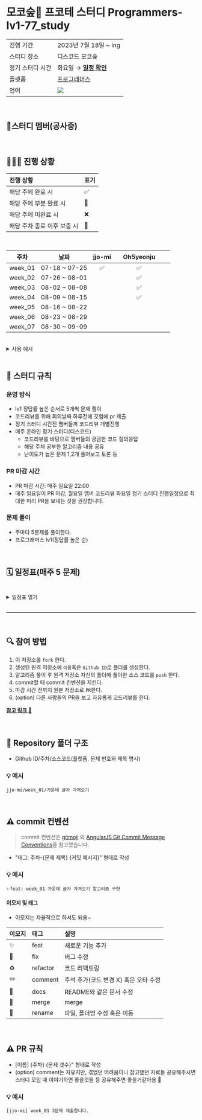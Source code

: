 # 모코숲🌿 프코테 스터디 Programmers-lv1-77_study 

<table>
  <tr>
    <td>진행 기간</td>
    <td>2023년 7월 18일 ~ ing </td>
  </tr>
  <tr>
    <td>스터디 장소</td>
    <td>디스코드 모코숲</td>
  </tr>
  <tr>
    <td>정기 스터디 시간</td>
    <td>화요일 &rarr; <a href="https://www.notion.so/lv0-100-418a80c3946e4b0fa023dd849c35320e"><b>일정 확인</b></a></td>
  </tr>
  <tr>
    <td>플랫폼</td>
    <td><a href="https://school.programmers.co.kr/learn/challenges?order=acceptance_desc&levels=1&languages=javascript&page=2">프로그래머스</a></td>
  </tr>
  <tr>
    <td>언어</td>
    <td><img src="https://img.shields.io/badge/javascript-F7DF1E?style=for-the-badge&logo=javascript&logoColor=black">
    </td>
  </tr>
</table>

<br/>

## 🌿스터디 멤버(공사중)

<br/>


## 🧑🏻‍💻 진행 상황

| 진행 상황            | 표기  |
|:-----------------|:----|
| 해당 주에 완료 시       | ✅   |
| 해당 주에 부분 완료 시    | 🔢  |
| 해당 주에 미완료 시      | ❌   |
| 해당 주차 종료 이후 보충 시 | 🔺  |

<br>

|   주차    |      날짜       | jjo-mi |  | Oh5yeonju |  |  |
|:-------:|:-------------:|:-------:|:---------:|:---------:|:------------:|:-----------:|
| week_01 | 07-18 ~ 07-25 | ✅ |          |      ✅	     |            |           |
| week_02 | 07-26 ~ 08-01 |        |          |     ✅	      |            |           |
| week_03 | 08-02 ~ 08-08 |        |          |     ✅	      |            |           |
| week_04 | 08-09 ~ 08-15 |        |          |     ✅	      |            |           |
| week_05 | 08-16 ~ 08-22 |        |          |           |            |           |
| week_06 | 08-23 ~ 08-29 |        |          |           |            |           |
| week_07 | 08-30 ~ 09-09 |        |          |           |            |           |


<br>
  <details>
    <summary>사용 예시</summary>
     ![image](https://github.com/jjo-mi/Programmers-lv1-77_study/assets/116716381/b165a5d7-45ff-4887-b12a-adf3e3aead1c)
  </details>

<br/>

## 📌 스터디 규칙

### 운영 방식

- lv1 정답률 높은 순서로 5개씩 문제 풀이
- 코드리뷰를 위해 회의날짜 하루전에 깃헙에 pr 제출
- 정기 스터디 시간전 멤버들꺼 코드리뷰 개별진행
- 매주 온라인 정기 스터디(디스코드)
    - 코드리뷰를 바탕으로 멤버들의 궁금한 코드 질의응답
    - 해당 주차 공부한 알고리즘 내용 공유
    - 난이도가 높은 문제 1,2개 풀어보고 토론 등


### PR 마감 시간

- PR 마감 시간: 매주 일요일 22:00
- 매주 일요일이 PR 마감, 월요일 멤버 코드리뷰 화요일 정기 스터디 진행일정으로 최대한 미리 PR을 보내는 것을 권장합니다.


### 문제 풀이

- 주마다 5문제를 풀이한다.
- 프로그래머스 lv1(정답률 높은 순)

<br/>

## 🗓 일정표(매주 5 문제)

<br>
  <details>
    <summary>일정표 열기</summary>
   
  | 주차 | 날짜 | 문제 | 난이도 | 비고 |
  |:---:|:---:|:---:|:---:|:---:|
  | week_01 | 07-18 ~ 07-25  | <img width="500px" src="https://github.com/jjo-mi/Programmers-lv1-77_study/assets/116716381/3644ed8d-c54d-4f2a-b294-333305af90a5">| <img height="20px" width="25px" src="https://static.solved.ac/tier_small/5.svg"/> | <br><br><br><br> |
  | week_02 | 07-26 ~ 08-01  |  <img width="500px" src="https://github.com/jjo-mi/Programmers-lv1-77_study/assets/116716381/6514b661-3c67-4a5e-94d5-cf0fd96d11cc"> | <img height="20px" width="25px" src="https://static.solved.ac/tier_small/5.svg"/> | <br><br><br><br> |

  </details>
<br/>

---

<br/>

## 🔍 참여 방법

1. 이 저장소를 `fork` 한다.
2. 생성된 원격 저장소에 `이름`혹은 `Github ID`로 폴더를 생성한다.
3. 알고리즘 풀이 후 원격 저장소 자신의 폴더에 풀이한 소스 코드를 `push` 한다.
4. commit할 때 commit 컨벤션을 지킨다.
5. 마감 시간 전까지 원본 저장소로 `PR`한다.
6. (option) 다른 사람들의 PR을 보고 자유롭게 코드리뷰를 한다.

  <a href="https://waytocse.tistory.com/59"><b>참고 링크 🔗</b></a>

<br/>

## 📁 Repository 폴더 구조

- Github ID/주차/소스코드(플랫폼, 문제 번호와 제목 명시)

### 💡 예시

`jjo-mi/week_01/가운데 글자 가져오기`

<br/>

## ⚠️ commit 컨벤션

> commit 컨벤션은 [gitmoji](https://gitmoji.dev/)
> 와 [AngularJS Git Commit Message Conventions](https://gist.github.com/stephenparish/9941e89d80e2bc58a153)을 참고했습니다.

- "태그: 주차-{문제 제목} {커밋 메시지}" 형태로 작성

### 💡 예시

`✨feat: week_01-가운데 글자 가져오기 알고리즘 구현`

#### 이모지 및 태그

- 이모지는 자율적으로 하셔도 되용~

| 이모지 | 태그       | 설명                      |
|:----|:---------|:------------------------|
| ✨   | feat     | 새로운 기능 추가               |
| 🐛  | fix      | 버그 수정                   |
| ♻️  | refactor | 코드 리팩토링                 |
| ✏️  | comment  | 주석 추가(코드 변경 X) 혹은 오타 수정 |
| 📝  | docs     | README와 같은 문서 수정        |
| 🔀  | merge    | merge                   |
| 🚚  | rename   | 파일, 폴더명 수정 혹은 이동        |

<br/>

## ⚠️ PR 규칙

- [이름] {주차} {문제 갯수}" 형태로 작성
- (option) comment는 자유지만, 겪었던 어려움이나 참고했던 자료들 공유해주시면 스터디 모임 때 이야기하면 좋을것들 등 공유해주면 좋을거같아용 🙂

### 💡 예시

`[jjo-mi] week_01 3문제 제출합니다.`
